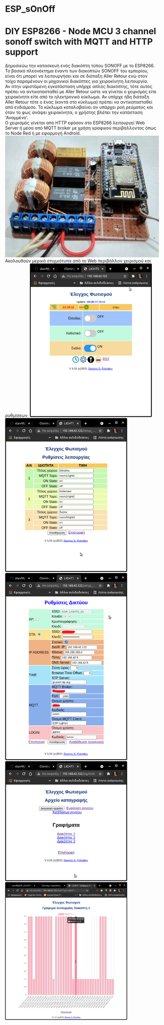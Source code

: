 # ESP_sOnOff
DIY ESP8266 - Node MCU 3 channel sonoff switch with MQTT and HTTP support
=========================================================================
Δημοσιεύω την κατασκευή ενός διακόπτη τύπου SONOFF με το ESP8266. Το βασικό πλεονέκτημα έναντι των διακοπτών SONOFF του εμπορίου, είναι ότι μπορεί να λειτουργήσει και σε διάταξη Aller Retour ενώ στον τοίχο παραμένουν οι μηχανικοί διακόπτες για χειροκίνητη λειτουργία.<br>
Αν στην υφιστάμενη εγκατάσταση υπήρχε απλός διακόπτης, τότε αυτός πρέπει να αντικατασταθεί με Aller Retour ώστε να γίνεται ο χειρισμός είτε χειροκίνητα είτε από το ηλεκτρονικό κύκλωμα. Αν υπήρχε ήδη διάταξη Aller Retour τότε ο ένας (κοντά στο κύκλωμα) πρέπει να αντικατασταθεί από ενδιάμεσο.
Το κύκλωμα καταλαβαίνει αν υπάρχει ροή ρεύματος και όταν το φως ανάψει χειροκίνητα, ο χρήστης βλέπει την κατάσταση 'Αναμμένο'.<br>
Ο χειρισμός γίνεται από HTTP εφόσον στο ESP8266 λειτουργεί Web Server ή μέσα από MQTT broker με χρήση γραφικού περιβάλλοντος όπως το Node Red ή με εφαρμογή Android. 
<img src="https://github.com/stav98/ESP_sOnOff/blob/main/images/prototype1.jpg" width="600"><br>
Ακολουθούν μερικά στιγμιότυπα από το Web περιβάλλον χειρισμού και ρυθμίσεων.
<img src="https://github.com/stav98/ESP_sOnOff/blob/main/images/screenshot1.png" width="400">&nbsp;&nbsp;<img src="https://github.com/stav98/ESP_sOnOff/blob/main/images/screenshot2.png" width="400"><br>
<img src="https://github.com/stav98/ESP_sOnOff/blob/main/images/screenshot3.png" width="400">&nbsp;&nbsp;<img src="https://github.com/stav98/ESP_sOnOff/blob/main/images/screenshot4.png" width="400"><br>
<img src="https://github.com/stav98/ESP_sOnOff/blob/main/images/screenshot5.png" width="400"><br>
